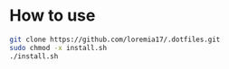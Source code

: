# How to use

```bash
git clone https://github.com/loremia17/.dotfiles.git
sudo chmod -x install.sh
./install.sh
```
